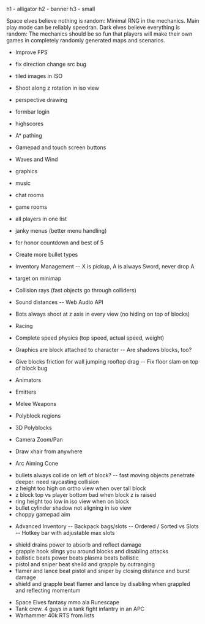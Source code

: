 h1 - alligator
h2 - banner
h3 - small

<!--
      ::::::::   ::::::::  :::::::::  ::::::::::          ::::::::   ::::::::  ::::    :::  ::::::::  :::::::::: ::::::::: :::::::::::
    :+:    :+: :+:    :+: :+:    :+: :+:                :+:    :+: :+:    :+: :+:+:   :+: :+:    :+: :+:        :+:    :+:    :+:
   +:+        +:+    +:+ +:+    +:+ +:+                +:+        +:+    +:+ :+:+:+  +:+ +:+        +:+        +:+    +:+    +:+
  +#+        +#+    +:+ +#++:++#:  +#++:++#           +#+        +#+    +:+ +#+ +:+ +#+ +#+        +#++:++#   +#++:++#+     +#+
 +#+        +#+    +#+ +#+    +#+ +#+                +#+        +#+    +#+ +#+  +#+#+# +#+        +#+        +#+           +#+
#+#    #+# #+#    #+# #+#    #+# #+#                #+#    #+# #+#    #+# #+#   #+#+# #+#    #+# #+#        #+#           #+#
########   ########  ###    ### ##########          ########   ########  ###    ####  ########  ########## ###           ###
-->
Space elves believe nothing is random:
    Minimal RNG in the mechanics. Main play mode can be reliably speedran.
Dark elves believe everything is random:
    The mechanics should be so fun that players will make their
    own games in completely randomly generated maps and scenarios.

<!--
      :::::::::   ::::::::          :::::::::: ::::::::::: :::::::::   :::::::: :::::::::::
     :+:    :+: :+:    :+:         :+:            :+:     :+:    :+: :+:    :+:    :+:
    +:+    +:+ +:+    +:+         +:+            +:+     +:+    +:+ +:+           +:+
   +#+    +:+ +#+    +:+         :#::+::#       +#+     +#++:++#:  +#++:++#++    +#+
  +#+    +#+ +#+    +#+         +#+            +#+     +#+    +#+        +#+    +#+
 #+#    #+# #+#    #+#         #+#            #+#     #+#    #+# #+#    #+#    #+#
#########   ########          ###        ########### ###    ###  ########     ###
-->

- Improve FPS
- fix direction change src bug
- tiled images in ISO
- Shoot along z rotation in iso view

- perspective drawing

- formbar login
- highscores
- A* pathing
- Gamepad and touch screen buttons
- Waves and Wind

- graphics
- music
- chat rooms
- game rooms
- all players in one list
- janky menus (better menu handling)
- for honor countdown and best of 5
- Create more bullet types
- Inventory Management
-- X is pickup, A is always Sword, never drop A
- target on minimap
- Collision rays (fast objects go through colliders)
- Sound distances
-- Web Audio API
- Bots always shoot at z axis in every view (no hiding on top of blocks)
- Racing
- Complete speed physics (top speed, actual speed, weight)
- Graphics are block attached to character
-- Are shadows blocks, too?
- Give blocks friction for wall jumping rooftop drag
-- Fix floor slam on top of block bug
- Animators
- Emitters
- Melee Weapons
- Polyblock regions
- 3D Polyblocks
- Camera Zoom/Pan
- Draw xhair from anywhere
- Arc Aiming Cone

<!--
      :::::::::  :::    :::  ::::::::   ::::::::
     :+:    :+: :+:    :+: :+:    :+: :+:    :+:
    +:+    +:+ +:+    +:+ +:+        +:+
   +#++:++#+  +#+    +:+ :#:        +#++:++#++
  +#+    +#+ +#+    +#+ +#+   +#+#        +#+
 #+#    #+# #+#    #+# #+#    #+# #+#    #+#
#########   ########   ########   ########
-->

- bullets always collide on left of block?
-- fast moving objects penetrate deeper. need raycasting collision
- z height too high on ortho view when over tall block
- z block top vs player bottom bad when block z is raised
- ring height too low in iso view when on block
- bullet cylinder shadow not aligning in iso view
- choppy gamepad aim

<!--
    #                                        #
   # #   ###### ##### ###### #####           # ###### ##### #####  # #    # ######  ####
  #   #  #        #   #      #    #          # #        #   #    # # #   #  #      #
 #     # #####    #   #####  #    #          # #####    #   #####  # ####   #####   ####
 ####### #        #   #      #####     #     # #        #   #    # # #  #   #           #
 #     # #        #   #      #   #     #     # #        #   #    # # #   #  #      #    #
 #     # #        #   ###### #    #     #####  ######   #   #####  # #    # ######  ####

-->

- Advanced Inventory
-- Backpack bags/slots
-- Ordered / Sorted vs Slots
-- Hotkey bar with adjustable max slots


<!--
    :::       ::: ::::::::::     :::     :::::::::   ::::::::  ::::    :::          ::::::::::: :::::::::  ::::::::::     :::      ::::::::
   :+:       :+: :+:          :+: :+:   :+:    :+: :+:    :+: :+:+:   :+:              :+:     :+:    :+: :+:          :+: :+:   :+:    :+:
  +:+       +:+ +:+         +:+   +:+  +:+    +:+ +:+    +:+ :+:+:+  +:+              +:+     +:+    +:+ +:+         +:+   +:+  +:+
 +#+  +:+  +#+ +#++:++#   +#++:++#++: +#++:++#+  +#+    +:+ +#+ +:+ +#+              +#+     +#+    +:+ +#++:++#   +#++:++#++: +#++:++#++
+#+ +#+#+ +#+ +#+        +#+     +#+ +#+        +#+    +#+ +#+  +#+#+#              +#+     +#+    +#+ +#+        +#+     +#+        +#+
#+#+# #+#+#  #+#        #+#     #+# #+#        #+#    #+# #+#   #+#+#              #+#     #+#    #+# #+#        #+#     #+# #+#    #+#
###   ###   ########## ###     ### ###         ########  ###    ####          ########### #########  ########## ###     ###  ########
-->
- shield drains power to absorb and reflect damage
- grapple hook slings you around blocks and disabling attacks
- ballistic beats power beats plasma beats ballistic
- pistol and sniper beat sheild and grapple by outranging
- flamer and lance beat pistol and sniper by closing distance and burst damage
- shield and grapple beat flamer and lance by disabling when grappled and reflecting momentum




<!--
      ::::    ::: :::::::::: :::       :::          ::::::::      :::       :::   :::   ::::::::::          ::::::::::: :::::::::  ::::::::::     :::      ::::::::
     :+:+:   :+: :+:        :+:       :+:         :+:    :+:   :+: :+:    :+:+: :+:+:  :+:                     :+:     :+:    :+: :+:          :+: :+:   :+:    :+:
    :+:+:+  +:+ +:+        +:+       +:+         +:+         +:+   +:+  +:+ +:+:+ +:+ +:+                     +:+     +:+    +:+ +:+         +:+   +:+  +:+
   +#+ +:+ +#+ +#++:++#   +#+  +:+  +#+         :#:        +#++:++#++: +#+  +:+  +#+ +#++:++#                +#+     +#+    +:+ +#++:++#   +#++:++#++: +#++:++#++
  +#+  +#+#+# +#+        +#+ +#+#+ +#+         +#+   +#+# +#+     +#+ +#+       +#+ +#+                     +#+     +#+    +#+ +#+        +#+     +#+        +#+
 #+#   #+#+# #+#         #+#+# #+#+#          #+#    #+# #+#     #+# #+#       #+# #+#                     #+#     #+#    #+# #+#        #+#     #+# #+#    #+#
###    #### ##########   ###   ###            ########  ###     ### ###       ### ##########          ########### #########  ########## ###     ###  ########
-->

- Space Elves fantasy mmo ala Runescape
- Tank crew. 4 guys in a tank fight infantry in an APC
- Warhammer 40k RTS from lists
